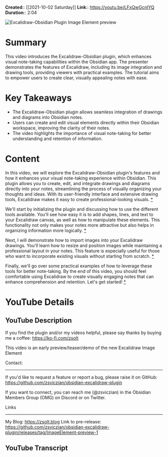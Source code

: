 **Created**:: [[2021-10-02 Saturday]]
**Link**:: https://youtu.be/LFxQwGcnlYQ
**Duration**:: 2:04

![Excalidraw-Obsidian Plugin Image Element preview](https://youtu.be/LFxQwGcnlYQ)

# Summary
This video introduces the Excalidraw-Obsidian plugin, which enhances visual note-taking capabilities within the Obsidian app. The presenter demonstrates the features of Excalidraw, including its image integration and drawing tools, providing viewers with practical examples. The tutorial aims to empower users to create clear, visually appealing notes with ease.

# Key Takeaways
- The Excalidraw-Obsidian plugin allows seamless integration of drawings and diagrams into Obsidian notes.
- Users can create and edit visual elements directly within their Obsidian workspace, improving the clarity of their notes.
- The video highlights the importance of visual note-taking for better understanding and retention of information.

# Content
In this video, we will explore the Excalidraw-Obsidian plugin's features and how it enhances your visual note-taking experience within Obsidian. This plugin allows you to create, edit, and integrate drawings and diagrams directly into your notes, streamlining the process of visually organizing your thoughts and ideas. With its user-friendly interface and extensive drawing tools, Excalidraw makes it easy to create professional-looking visuals. [* ](https://youtu.be/LFxQwGcnlYQ?t=0)

We'll start by initializing the plugin and discussing how to use the different tools available. You'll see how easy it is to add shapes, lines, and text to your Excalidraw canvas, as well as how to manipulate these elements. This functionality not only makes your notes more attractive but also helps in organizing information more logically. [* ](https://youtu.be/LFxQwGcnlYQ?t=45)

Next, I will demonstrate how to import images into your Excalidraw drawings. You'll learn how to resize and position images while maintaining a professional layout in your notes. This feature is especially useful for those who want to incorporate existing visuals without starting from scratch. [* ](https://youtu.be/LFxQwGcnlYQ?t=90)

Finally, we'll go over some practical examples of how to leverage these tools for better note-taking. By the end of this video, you should feel comfortable using Excalidraw to create visually engaging notes that can enhance comprehension and retention. Let's get started! [* ](https://youtu.be/LFxQwGcnlYQ?t=135)

# YouTube Details

## YouTube Description

If you find the plugin and/or my videos helpful, please say thanks by buying me a coffee: https://ko-fi.com/zsolt

This video is an early preview/teaser/demo of the new Excalidraw Image Element

Contact:

---------

If you'd like to request a feature or report a bug, please raise it on GitHub: https://github.com/zsviczian/obsidian-excalidraw-plugin

If you want to connect, you can reach me (@zsviczian) in the Obsidian Members Group (OMG) on Discord or on Twitter.

Links

---------

My Blog: https://zsolt.blog
Link to pre-release: https://github.com/zsviczian/obsidian-excalidraw-plugin/releases/tag/ImageElement-preview-1

## YouTube Transcript




